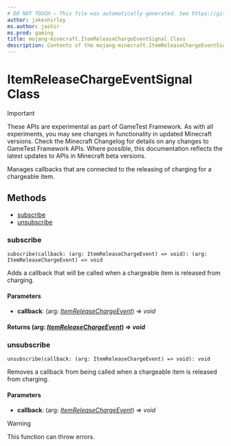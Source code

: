 ```yaml
---
# DO NOT TOUCH — This file was automatically generated. See https://github.com/Mojang/MinecraftScriptingApiDocsGenerator to modify descriptions, examples, etc.
author: jakeshirley
ms.author: jashir
ms.prod: gaming
title: mojang-minecraft.ItemReleaseChargeEventSignal Class
description: Contents of the mojang-minecraft.ItemReleaseChargeEventSignal class.
---
```

# ItemReleaseChargeEventSignal Class
>[!IMPORTANT]
>These APIs are experimental as part of GameTest Framework. As with all experiments, you may see changes in functionality in updated Minecraft versions. Check the Minecraft Changelog for details on any changes to GameTest Framework APIs. Where possible, this documentation reflects the latest updates to APIs in Minecraft beta versions.

Manages callbacks that are connected to the releasing of charging for a chargeable item.

## Methods
- [subscribe](#subscribe)
- [unsubscribe](#unsubscribe)
  
### **subscribe**
`
subscribe(callback: (arg: ItemReleaseChargeEvent) => void): (arg: ItemReleaseChargeEvent) => void
`

Adds a callback that will be called when a chargeable item is released from charging.
#### **Parameters**
- **callback**: (arg: [*ItemReleaseChargeEvent*](ItemReleaseChargeEvent.md)) => *void*

#### **Returns** (arg: [*ItemReleaseChargeEvent*](ItemReleaseChargeEvent.md)) => *void*
### **unsubscribe**
`
unsubscribe(callback: (arg: ItemReleaseChargeEvent) => void): void
`

Removes a callback from being called when a chargeable item is released from charging.
#### **Parameters**
- **callback**: (arg: [*ItemReleaseChargeEvent*](ItemReleaseChargeEvent.md)) => *void*
> [!WARNING]
> This function can throw errors.
